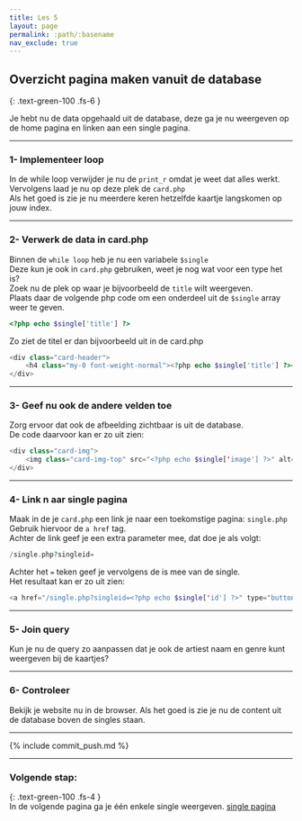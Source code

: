 ```yaml
---
title: Les 5
layout: page 
permalink: :path/:basename 
nav_exclude: true
---
```


## Overzicht pagina maken vanuit de database
{: .text-green-100 .fs-6 }

Je hebt nu de data opgehaald uit de database, deze ga je nu weergeven op de home pagina en linken aan een single pagina.

---
### 1- Implementeer loop
In de while loop verwijder je nu de `print_r` omdat je weet dat alles werkt.  
Vervolgens laad je nu op deze plek de `card.php`  
Als het goed is zie je nu meerdere keren hetzelfde kaartje langskomen op jouw index.  

---
### 2- Verwerk de data in card.php
Binnen de `while loop` heb je nu een variabele `$single`  
Deze kun je ook in `card.php` gebruiken, weet je nog wat voor een type het is?  
Zoek nu de plek op waar je bijvoorbeeld de `title` wilt weergeven.  
Plaats daar de volgende php code om een onderdeel uit de `$single` array weer te geven.
```php
<?php echo $single['title'] ?>
```
Zo ziet de titel er dan bijvoorbeeld uit in de card.php
```php
<div class="card-header">
    <h4 class="my-0 font-weight-normal"><?php echo $single['title'] ?></h4>
</div>
```

---
### 3- Geef nu ook de andere velden toe
Zorg ervoor dat ook de afbeelding zichtbaar is uit de database.  
De code daarvoor kan er zo uit zien:
```php
<div class="card-img">
    <img class="card-img-top" src="<?php echo $single['image'] ?>" alt="<?php echo $single['title'] ?>">
</div>
```

---
### 4- Link n aar single pagina
Maak in de je `card.php` een link je naar een toekomstige pagina: `single.php`  
Gebruik hiervoor de `a href` tag.  
Achter de link geef je een extra parameter mee, dat doe je als volgt:
```php
/single.php?singleid=
```
Achter het `=` teken geef je vervolgens de is mee van de single.  
Het resultaat kan er zo uit zien:  
```php
<a href="/single.php?singleid=<?php echo $single['id'] ?>" type="button" class="btn btn-sm btn-outline-secondary">Bekijk</a>
```

---
### 5- Join query
Kun je nu de query zo aanpassen dat je ook de artiest naam en genre kunt weergeven bij de kaartjes?


---
### 6- Controleer
Bekijk je website nu in de browser.
Als het goed is zie je nu de content uit de database boven de singles staan.

---

{% include commit_push.md %}

---
### Volgende stap:
{: .text-green-100 .fs-4 }  
In de volgende pagina ga je één enkele single weergeven.
[single pagina](single)


